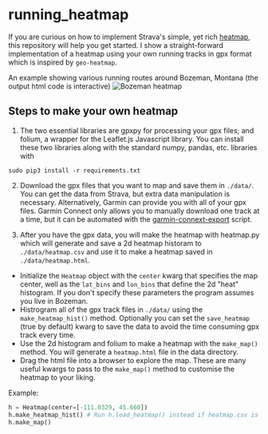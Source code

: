# running_heatmap
If you are curious on how to implement Strava's simple, yet rich [heatmap](www.strava.com/heatmap), this repository will help you get started. I show a straight-forward implementation of a heatmap using your own running tracks in gpx format which is inspired by ```geo-heatmap```. 

An example showing various running routes around Bozeman, Montana (the output html code is interactive)
![Bozeman heatmap](https://github.com/mshumko/running_heatmap/images/heatmap_1.jpg "Test")


## Steps to make your own heatmap
1. The two essential libraries are gpxpy for processing your gpx files; and folium, a wrapper for the Leaflet.js Javascript library. You can install these two libraries along with the standard numpy, pandas, etc. libraries with

```sudo pip3 install -r requirements.txt ```

2. Download the gpx files that you want to map and save them in ```./data/```. You can get the data from Strava, but extra data manipulation is necessary. Alternatively, Garmin can provide you with all of your gpx files. Garmin Connect only allows you to manually download one track at a time, but it can be automated with the [garmin-connext-export](https://github.com/pe-st/garmin-connect-export) script. 

3. After you have the gpx data, you will make the heatmap with heatmap.py which will generate and save a 2d heatmap historam to  ```./data/heatmap.csv``` and use it to make a heatmap saved in ```./data/heatmap.html```. 

 - Initialize the ```Heatmap``` object with the ```center``` kwarg that specifies the map center, well as the ```lat_bins``` and ```lon_bins``` that define the 2d "heat" histogram. If you don't specify these parameters the program assumes you live in Bozeman.
 - Histrogram all of the gpx track files in ```./data/``` using the ```make_heatmap_hist()``` method. Optionally you can set the ```save_heatmap``` (true by default) kwarg to save the data to avoid the time consuming gpx track every time. 
 - Use the 2d histogram and folium to make a heatmap with the ```make_map()``` method. You will generate a ```heatmap.html``` file in the data directory.
 - Drag the html file into a browser to explore the map. These are many useful kwargs to pass to the ```make_map()``` method to customise the heatmap to your liking.

Example:
```python
h = Heatmap(center=[-111.0329, 45.660])
h.make_heatmap_hist() # Run h.load_heatmap() instead if heatmap.csv is generated. 
h.make_map()
```